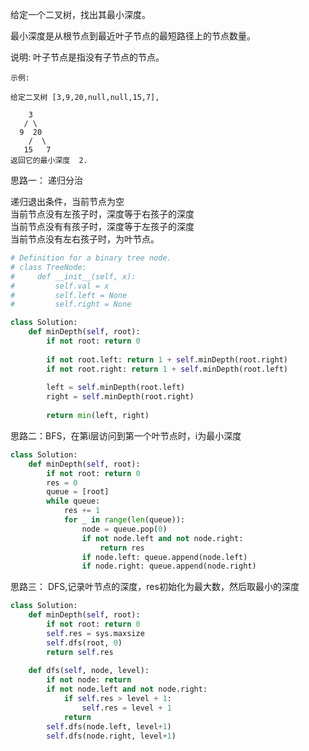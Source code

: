 
给定一个二叉树，找出其最小深度。

最小深度是从根节点到最近叶子节点的最短路径上的节点数量。

说明: 叶子节点是指没有子节点的节点。
```
示例:

给定二叉树 [3,9,20,null,null,15,7],

    3
   / \
  9  20
    /  \
   15   7
返回它的最小深度  2.
```
思路一：  递归分治  

递归退出条件，当前节点为空  
当前节点没有左孩子时，深度等于右孩子的深度  
当前节点没有有孩子时，深度等于左孩子的深度  
当前节点没有左右孩子时，为叶节点。


```python
# Definition for a binary tree node.
# class TreeNode:
#     def __init__(self, x):
#         self.val = x
#         self.left = None
#         self.right = None

class Solution:
    def minDepth(self, root):
        if not root: return 0
        
        if not root.left: return 1 + self.minDepth(root.right)
        if not root.right: return 1 + self.minDepth(root.left)
        
        left = self.minDepth(root.left)
        right = self.minDepth(root.right)
        
        return min(left, right)
```

思路二：BFS，在第i层访问到第一个叶节点时，i为最小深度


```python
class Solution:
    def minDepth(self, root):
        if not root: return 0
        res = 0
        queue = [root]
        while queue:
            res += 1
            for _ in range(len(queue)):
                node = queue.pop(0)
                if not node.left and not node.right:
                    return res
                if node.left: queue.append(node.left)
                if node.right: queue.append(node.right)
```

思路三： DFS,记录叶节点的深度，res初始化为最大数，然后取最小的深度


```python
class Solution:
    def minDepth(self, root):
        if not root: return 0
        self.res = sys.maxsize
        self.dfs(root, 0)
        return self.res
    
    def dfs(self, node, level):
        if not node: return
        if not node.left and not node.right:
            if self.res > level + 1:
                self.res = level + 1
            return
        self.dfs(node.left, level+1)
        self.dfs(node.right, level+1)
```
